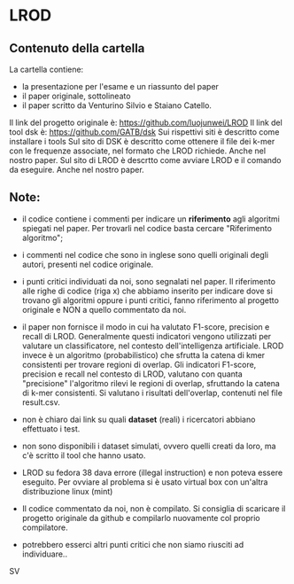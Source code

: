 # LROD
## Contenuto della cartella
La cartella contiene:
* la presentazione per l'esame e un riassunto del paper
* il paper originale, sottolineato
* il paper scritto da Venturino Silvio e Staiano Catello.

Il link del progetto originale è: https://github.com/luojunwei/LROD
Il link del tool dsk è: https://github.com/GATB/dsk
Sui rispettivi siti è descritto come installare i tools
Sul sito di DSK è descritto come ottenere il file dei k-mer con le frequenze associate, nel formato che LROD richiede. Anche nel nostro paper.
Sul sito di LROD è descrtto come avviare LROD e il comando da eseguire. Anche nel nostro paper.
## Note:
* il codice contiene i commenti per indicare un **riferimento** agli algoritmi spiegati nel paper. Per trovarli nel codice basta cercare "Riferimento algoritmo";
* i commenti nel codice che sono in inglese sono quelli originali degli autori, presenti nel codice originale.
* i punti critici individuati da noi, sono segnalati nel paper. Il riferimento alle righe di codice (riga x)  che abbiamo inserito per indicare dove si trovano gli algoritmi oppure i punti critici, fanno riferimento al progetto originale e NON a quello commentato da noi. 
* il paper non fornisce il modo in cui ha valutato F1-score, precision e recall di LROD. Generalmente questi indicatori vengono utilizzati per valutare un classificatore, nel contesto dell'intelligenza artificiale.
LROD invece è un algoritmo (probabilistico) che sfrutta la catena di kmer consistenti per trovare regioni di overlap. Gli indicatori F1-score, precision e recall nel contesto di LROD, valutano con quanta "precisione" l'algoritmo rilevi le regioni di overlap, sfruttando la catena di k-mer consistenti. Si valutano i risultati dell'overlap, contenuti nel file result.csv.

* non è chiaro dai link su quali **dataset** (reali) i ricercatori abbiano effettuato i test. 
* non sono disponibili i dataset simulati, ovvero quelli creati da loro, ma c'è scritto il tool che hanno usato.
* LROD su fedora 38 dava errore (illegal instruction) e non poteva essere eseguito. Per ovviare al problema si è usato virtual box con un'altra distribuzione linux (mint)
* Il codice commentato da noi, non è compilato. Si consiglia di scaricare il progetto originale da github e compilarlo nuovamente col proprio compilatore.
* potrebbero esserci altri punti critici che non siamo riusciti ad individuare..

SV

